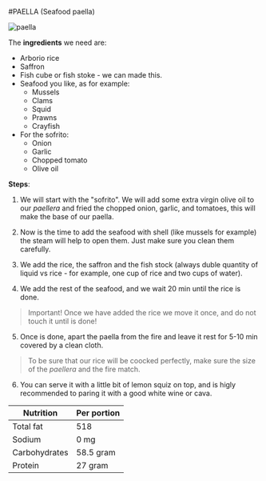 #PAELLA (Seafood paella)

![paella](/images/paella.jpeg)

The **ingredients** we need are:

* Arborio rice
* Saffron
* Fish cube or fish stoke - we can made this. 
* Seafood you like, as for example:
    * Mussels
    * Clams
    * Squid
    * Prawns
    * Crayfish
* For the sofrito:
    * Onion
    * Garlic
    * Chopped tomato
    * Olive oil
    

**Steps**: 

1. We will start with the "sofrito". We will add some extra virgin olive oil to our _paellera_ and fried the chopped onion, garlic, and tomatoes, this will make the base of our paella.

2. Now is the time to add the seafood with shell (like mussels for example) the steam will help to open them. Just make sure you clean them carefully. 

3. We add the rice, the saffron and the fish stock (always duble quantity of liquid vs rice -  for example, one cup of rice and two cups of water).

4. We add the rest of the seafood, and we wait 20 min until the rice is done. 

> Important! Once we have added the rice we move it once, and do not touch it until is done! 

5. Once is done, apart the paella from the fire and leave it rest for 5-10 min covered by a clean cloth. 

> To be sure that our rice will be coocked perfectly, make sure the size of the _paellera_ and the fire match. 

6. You can serve it with a little bit of lemon squiz on top, and is higly recommended to paring it with a good white wine or cava. 

Nutrition | Per portion
----------|-----------
Total fat  |  518   
Sodium     |  0 mg
Carbohydrates | 58.5 gram
Protein | 27 gram


